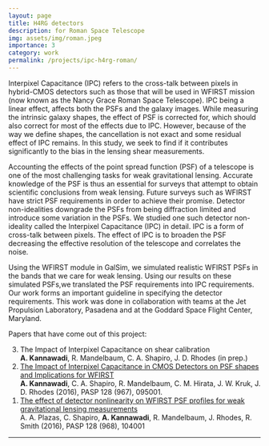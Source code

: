 ```yaml
---
layout: page
title: H4RG detectors
description: for Roman Space Telescope
img: assets/img/roman.jpeg
importance: 3
category: work
permalink: /projects/ipc-h4rg-roman/
---
```


Interpixel Capacitance (IPC) refers to the cross-talk between pixels in hybrid-CMOS detectors such as those that will be used in WFIRST mission (now known as the Nancy Grace Roman Space Telescope). IPC being a linear effect, affects both the PSFs and the galaxy images. While measuring the intrinsic galaxy shapes, the effect of PSF is corrected for, which should also correct for most of the effects due to IPC. However, because of the way we define shapes, the cancellation is not exact and some residual effect of IPC remains. In this study, we seek to find if it contributes significantly to the bias in the lensing shear measurements.

Accounting the effects of the point spread function (PSF) of a telescope is one of the most challenging tasks for weak gravitational lensing. Accurate knowledge of the PSF is thus an essential for surveys that attempt to obtain scientific conclusions from weak lensing. Future surveys such as WFIRST have strict PSF requirements in order to achieve their promise. Detector non-idealities downgrade the PSFs from being diffraction limited and introduce some variation in the PSFs. We studied one such detector non-ideality called the Interpixel Capacitance (IPC) in detail. IPC is a form of cross-talk between pixels. The effect of IPC is to broaden the PSF decreasing the effective resolution of the telescope and correlates the noise.

Using the WFIRST module in GalSim, we simulated realistic WFIRST PSFs in the bands that we care for weak lensing. Using our results on these simulated PSFs,we translated the PSF requirements into IPC requirements. Our work forms an important guideline in specifying the detector requirements. This work was done in collaboration with teams at the Jet Propulsion Laboratory, Pasadena and at the Goddard Space Flight Center, Maryland.



Papers that have come out of this project:
<ol reversed>
<li> The Impact of Interpixel Capacitance on shear calibration<br>
<b>A. Kannawadi</b>, R. Mandelbaum, C. A. Shapiro, J. D. Rhodes (in prep.)</li>
<li> <a href="https://ui.adsabs.harvard.edu/abs/2016PASP..128i5001K/abstract">The Impact of Interpixel Capacitance in CMOS Detectors on PSF shapes and Implications for WFIRST</a><br>
	<b>A. Kannawadi</b>, C. A. Shapiro, R. Mandelbaum, C. M. Hirata, J. W. Kruk, J. D. Rhodes (2016), PASP 128 (967), 095001. </li>
<li> <a href="https://ui.adsabs.harvard.edu/abs/2016PASP..128j4001P/abstract">The effect of detector nonlinearity on WFIRST PSF profiles for weak gravitational lensing measurements</a><br>
A. A. Plazas, C. Shapiro, <b>A. Kannawadi</b>, R. Mandelbaum, J. Rhodes, R. Smith (2016), PASP 128 (968), 104001 </li>
</ol>
<hr>
